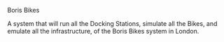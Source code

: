 Boris Bikes

A system that will run all the Docking Stations, simulate all the Bikes, and emulate all the infrastructure, of the Boris Bikes system in London.
